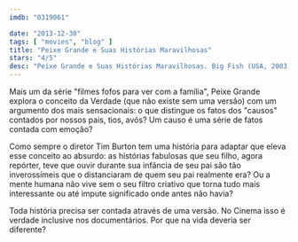 ```yaml
---
imdb: "0319061"

date: "2013-12-30"
tags: [ "movies", "blog" ]
title: "Peixe Grande e Suas Histórias Maravilhosas"
stars: "4/5"
desc: "Peixe Grande e Suas Histórias Maravilhosas. Big Fish (USA, 2003). Dirigido por Tim Burton. Escrito por Daniel Wallace, John August. Com Ewan McGregor, Albert Finney, Billy Crudup, Jessica Lange, Helena Bonham Carter, Alison Lohman, Robert Guillaume, Marion Cotillard, Matthew McGrory."
---
```

Mais um da série "filmes fofos para ver com a família", Peixe Grande explora o conceito da Verdade (que não existe sem uma versão) com um argumento dos mais sensacionais: o que distingue os fatos dos "causos" contados por nossos pais, tios, avós? Um causo é uma série de fatos contada com emoção?

Como sempre o diretor Tim Burton tem uma história para adaptar que eleva esse conceito ao absurdo: as histórias fabulosas que seu filho, agora repórter, teve que ouvir durante sua infância de seu pai são tão inverossímeis que o distanciaram de quem seu pai realmente era? Ou a mente humana não vive sem o seu filtro criativo que torna tudo mais interessante ou até impute significado onde antes não havia?

Toda história precisa ser contada através de uma versão. No Cinema isso é verdade inclusive nos documentários. Por que na vida deveria ser diferente?
